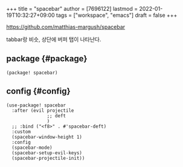 +++
title = "spacebar"
author = [7696122]
lastmod = 2022-01-19T10:32:27+09:00
tags = ["workspace", "emacs"]
draft = false
+++

<https://github.com/matthias-margush/spacebar>  

tabbar랑 비슷, 상단에 버퍼 탭이 나타난다.  


## package {#package}

```elisp
(package! spacebar)
```


## config {#config}

```elisp
(use-package! spacebar
  :after (evil projectile
               ;; deft
               )
  ;; :bind ("<f8>" . #'spacebar-deft)
  :custom
  (spacebar-window-height 1)
  :config
  (spacebar-mode)
  (spacebar-setup-evil-keys)
  (spacebar-projectile-init))
```
